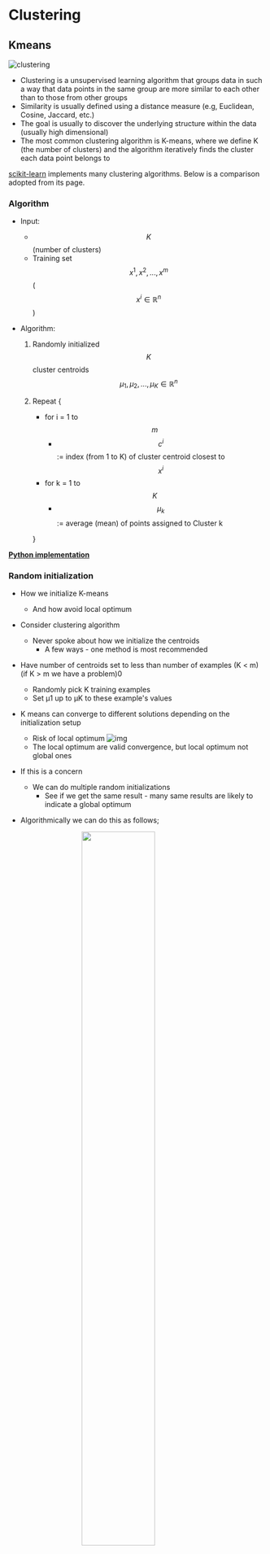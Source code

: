 # Clustering

## Kmeans

![clustering](../../assets/clustering.png)

- Clustering is a unsupervised learning algorithm that groups data in such a way that data points in the same group are more similar to each other than to those from other groups
- Similarity is usually defined using a distance measure (e.g, Euclidean, Cosine, Jaccard, etc.)
- The goal is usually to discover the underlying structure within the data (usually high dimensional)
- The most common clustering algorithm is K-means, where we define K (the number of clusters) and the algorithm iteratively finds the cluster each data point belongs to

[scikit-learn](http://scikit-learn.org/stable/modules/clustering.html) implements many clustering algorithms. Below is a comparison adopted from its page.

### Algorithm

- Input:
  - $$K$$ (number of clusters)
  - Training set $${x^1,x^2,...,x^m}$$ ($$x^i \in \mathbb{R}^n$$)
- Algorithm:

  1. Randomly initialized $$K$$ cluster centroids $$\mu_1,\mu_2,...,\mu_K \in \mathbb{R}^n$$
  2. Repeat {

     - for i = 1 to $$m$$
       - $$c^i$$ := index (from 1 to K) of cluster centroid closest to $$x^i$$
     - for k = 1 to $$K$$
       - $$\mu_k$$ := average (mean) of points assigned to Cluster k

     }

**[Python implementation](https://github.com/ztlevi/Machine_Learning_Questions/blob/master/codes/kmeans/kmeans.py)**

### Random initialization

- How we initialize K-means

  - And how avoid local optimum

- Consider clustering algorithm
  - Never spoke about how we initialize the centroids
    - A few ways - one method is most recommended
- Have number of centroids set to less than number of examples (K < m) (if K > m we have a problem)0
  - Randomly pick K training examples
  - Set μ1 up to μK to these example's values
- K means can converge to different solutions depending on the initialization setup
  - Risk of local optimum ![img](../../assets/kmeans_local_optima.png)
  - The local optimum are valid convergence, but local optimum not global ones
- If this is a concern
  - We can do multiple random initializations
    - See if we get the same result - many same results are likely to indicate a global optimum
- Algorithmically we can do this as follows;

    <figure>
    <img src="../../assets/kmeans_random_init.png" alt="" style="width:60%;display:block;margin-left:auto;margin-right:auto;"/>
    <figcaption style="text-align:center"></figcaption>
    </figure>

  - A typical number of times to initialize K-means is 50-1000
  - Randomly initialize K-means

    - For each 100 random initialization run K-means
    - Then compute the distortion on the set of cluster assignments and centroids at convergent
    - End with 100 ways of cluster the data
    - Pick the clustering which gave the lowest distortion

- If you're running K means with 2-10 clusters can help find better global optimum
  - If K is larger than 10, then multiple random initializations are less likely to be necessary
  - First solution is probably good enough (better granularity of clustering)

### Determine optimal k

#### Elbow mothod

The technique to determine <u>K, the number of clusters</u>, is called <u>the elbow method</u>. With a bit of fantasy, you can see an elbow in the chart below.

We’ll plot:

- values for K on the horizontal axis
- the distortion on the Y axis (the values calculated with the cost function). This results in:

![img](../../assets/elbow-method.png)

When K increases, the centroids are closer to the clusters centroids. The improvements will decline, at some point rapidly, creating the elbow shape. That point is the optimal value for K. In the image above, K=3.

```python
# clustering dataset
# determine k using elbow method

from sklearn.cluster import KMeans
from sklearn import metrics
from scipy.spatial.distance import cdist
import numpy as np
import matplotlib.pyplot as plt

x1 = np.array([3, 1, 1, 2, 1, 6, 6, 6, 5, 6, 7, 8, 9, 8, 9, 9, 8])
x2 = np.array([5, 4, 5, 6, 5, 8, 6, 7, 6, 7, 1, 2, 1, 2, 3, 2, 3])

plt.plot()
plt.xlim([0, 10])
plt.ylim([0, 10])
plt.title('Dataset')
plt.scatter(x1, x2)
plt.show()

# create new plot and data
plt.plot()
X = np.array(list(zip(x1, x2))).reshape(len(x1), 2)
colors = ['b', 'g', 'r']
markers = ['o', 'v', 's']

# k means determine k
distortions = []
K = range(1,10)
for k in K:
    kmeanModel = KMeans(n_clusters=k).fit(X)
    kmeanModel.fit(X)
    distortions.append(sum(np.min(cdist(X, kmeanModel.cluster_centers_, 'euclidean'), axis=1)) / X.shape[0])

# Plot the elbow
plt.plot(K, distortions, 'bx-')
plt.xlabel('k')
plt.ylabel('Distortion')
plt.title('The Elbow Method showing the optimal k')
plt.show()
```

#### Another method for choosing K

- Using K-means for market segmentation
- Running K-means for a later/downstream purpose
  - See how well different number of clusters serve you later needs
- e.g.

  - T-shirt size example
    - If you have three sizes (S,M,L)
    - Or five sizes (XS, S, M, L, XL)
    - Run K means where K = 3 and K = 5
  - How does this look

    ![img](../../assets/kmeans_another_chosing_K.png)

  - This gives a way to chose the number of clusters
    - Could consider the cost of making extra sizes vs. how well distributed the products are
    - How important are those sizes though? (e.g. more sizes might make the customers happier)
    - So applied problem may help guide the number of clusters

## DBSCAN: Density-Based Spatial Clustering of Applications with Noise

DBSCAN is a density-based clustered algorithm similar to mean-shift, but with a couple of notable advantages. Check out another fancy graphic below and let’s get started!

![img](https://miro.medium.com/max/1485/1*tc8UF-h0nQqUfLC8-0uInQ.gif)

1.  DBSCAN begins with an arbitrary starting data point that has not been visited. The neighborhood of this point is extracted using a distance epsilon ε (All points which are within the ε distance are neighborhood points).
2.  If there are a sufficient number of points (according to minPoints) within this neighborhood then the clustering process starts and the current data point becomes the first point in the new cluster. Otherwise, the point will be labeled as noise (later this noisy point might become the part of the cluster). In both cases that point is marked as “visited”.
3.  For this first point in the new cluster, the points within its ε distance neighborhood also become part of the same cluster. This procedure of making all points in the ε neighborhood belong to the same cluster is then repeated for all of the new points that have been just added to the cluster group.
4.  This process of steps 2 and 3 is repeated until all points in the cluster are determined i.e all points within the ε neighborhood of the cluster have been visited and labeled.
5.  Once we’re done with the current cluster, a new unvisited point is retrieved and processed, leading to the discovery of a further cluster or noise. This process repeats until all points are marked as visited. Since at the end of this all points have been visited, each point will have been marked as either belonging to a cluster or being noise.

DBSCAN poses some great advantages over other clustering algorithms. Firstly, it does not require a pe-set number of clusters at all. It also identifies outliers as noises, unlike mean-shift which simply throws them into a cluster even if the data point is very different. Additionally, it can find arbitrarily sized and arbitrarily shaped clusters quite well.

The main drawback of DBSCAN is that it doesn’t perform as well as others when the clusters are of varying density. This is because the setting of the distance threshold ε and minPoints for identifying the neighborhood points will vary from cluster to cluster when the density varies. This drawback also occurs with very high-dimensional data since again the distance threshold ε becomes challenging to estimate.
